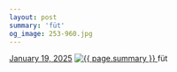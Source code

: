 ```yaml
---
layout: post
summary: 'füt'
og_image: 253-960.jpg
---
```


<p>
  <time>
    <a href="/253">January 19, 2025</a>
  </time>
  <a href="/253">
    <img src="{{ site.assets_url }}/253-480.jpg" srcset="{{ site.assets_url }}/253-240.jpg 240w, {{ site.assets_url }}/253-480.jpg 480w, {{ site.assets_url }}/253-720.jpg 720w, {{ site.assets_url }}/253-960.jpg 960w" sizes="(min-width: 700px) 50vw, calc(100vw - 2rem)" alt="{{ page.summary }}" />
  </a>
  <span>füt</span>
</p>
